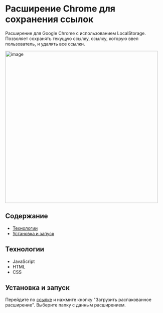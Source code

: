 # Расширение Chrome для сохранения ссылок

Расширение для Google Chrome с использованием LocalStorage. Позволяет сохранять текущую ссылку, ссылку, которую ввел пользователь, и удалять все ссылки.

<img width="486" alt="image" src="https://github.com/nastyakrlv/chrome-extension/assets/112975832/b3758e61-ce95-41a0-8920-ad86d46ee1c4">


## Содержание

- [Технологии](#технологии)
- [Установка и запуск](#установка-и-запуск)

## Технологии

- JavaScript
- HTML
- CSS

## Установка и запуск

Перейдите по [ссылке](chrome://extensions/) и нажмите кнопку "Загрузить распакованное расширение". Выберите папку с данным расширением. 
